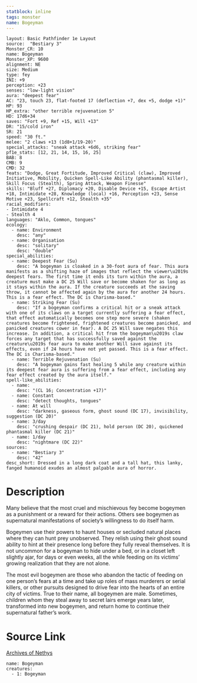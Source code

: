 ```yaml
---
statblock: inline
tags: monster
name: Bogeyman
---
```

```statblock
layout: Basic Pathfinder 1e Layout
source:  "Bestiary 3"
Monster_CR: 10
name: Bogeyman
Monster_XP: 9600
alignment: NE
size: Medium
type: fey
INI: +9
perception: +23
senses: "low-light vision"
aura: "deepest fear"
AC: "23, touch 23, flat-footed 17 (deflection +7, dex +5, dodge +1)"
HP: 93
HP_extra: "other terrible rejuvenation 5"
HD: 17d6+34
saves: "Fort +9, Ref +15, Will +13"
DR: "15/cold iron"
SR: 21
speed: "30 ft."
melee: "2 claws +13 (1d8+1/19-20)"
special_attacks: "sneak attack +6d6, striking fear"
pf1e_stats: [12, 21, 14, 15, 16, 25]
BAB: 8
CMB: 9
CMD: 32
feats: "Dodge, Great Fortitude, Improved Critical (claw), Improved Initiative, Mobility, Quicken Spell-Like Ability (phantasmal killer), Skill Focus (Stealth), Spring Attack, Weapon Finesse"
skills: "Bluff +27, Diplomacy +20, Disable Device +15, Escape Artist +18, Intimidate +28, Knowledge (local) +16, Perception +23, Sense Motive +23, Spellcraft +12, Stealth +35"
racial_modifiers:
- Intimidate 4
- Stealth 4
languages: "Aklo, Common, tongues"
ecology:
  - name: Environment
    desc: "any"
  - name: Organisation
    desc: "solitary"
    desc: "double"
special_abilities:
  - name: Deepest Fear (Su)
    desc: "A bogeyman is cloaked in a 30-foot aura of fear. This aura manifests as a shifting haze of images that reflect the viewer\u2019s deepest fears. The first time it ends its turn within the aura, a creature must make a DC 25 Will save or become shaken for as long as it stays within the aura. If the creature succeeds at the saving throw, it cannot be affected again by the aura for another 24 hours. This is a fear effect. The DC is Charisma-based."
  - name: Striking Fear (Su)
    desc: "If a bogeyman confirms a critical hit or a sneak attack with one of its claws on a target currently suffering a fear effect, that effect automatically becomes one step more severe (shaken creatures become frightened, frightened creatures become panicked, and panicked creatures cower in fear). A DC 25 Will save negates this increase. In addition, a critical hit from the bogeyman\u2019s claw forces any target that has successfully saved against the creature\u2019s fear aura to make another Will save against its effects, even if 24 hours have not yet passed. This is a fear effect. The DC is Charisma-based."
  - name: Terrible Rejuvenation (Su)
    desc: "A bogeyman gains fast healing 5 while any creature within its deepest fear aura is suffering from a fear effect, including any fear effect created by the aura itself."
spell-like_abilities:
  - name:
    desc: "(CL 16; Concentration +17)"
  - name: Constant
    desc: "detect thoughts, tongues"
  - name: At will
    desc: "darkness, gaseous form, ghost sound (DC 17), invisibility, suggestion (DC 20)"
  - name: 3/day
    desc: "crushing despair (DC 21), hold person (DC 20), quickened phantasmal killer (DC 21)"
  - name: 1/day
    desc: "nightmare (DC 22)"
sources:
  - name: "Bestiary 3"
    desc: "42"
desc_short: Dressed in a long dark coat and a tall hat, this lanky, fanged humanoid exudes an almost palpable aura of horror.
```
# Description
Many believe that the most cruel and mischievous fey become bogeymen as a punishment or a reward for their actions. Others see bogeymen as supernatural manifestations of society’s willingness to do itself harm.

Bogeymen use their powers to haunt houses or secluded natural places where they can hunt prey unobserved. They relish using their ghost sound ability to hint at their presence long before they fully reveal themselves. It is not uncommon for a bogeyman to hide under a bed, or in a closet left slightly ajar, for days or even weeks, all the while feeding on its victims’ growing realization that they are not alone.

The most evil bogeymen are those who abandon the tactic of feeding on one person’s fears at a time and take up roles of mass murderers or serial killers, or other pursuits designed to drive fear into the hearts of an entire city of victims. True to their name, all bogeymen are male. Sometimes, children whom they steal away to secret lairs emerge years later, transformed into new bogeymen, and return home to continue their supernatural father’s work.
# Source Link
[Archives of Nethys](https://aonprd.com/MonsterDisplay.aspx?ItemName=Bogeyman)
```encounter-table
name: Bogeyman
creatures:
  - 1: Bogeyman
```
